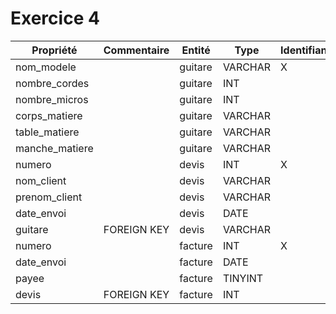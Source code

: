 # Exercice 4

| Propriété      | Commentaire | Entité  | Type    | Identifiant |
| -------------- | ----------- | ------- | ------- | ----------- |
| nom_modele     |             | guitare | VARCHAR | X           |
| nombre_cordes  |             | guitare | INT     |             |
| nombre_micros  |             | guitare | INT     |             |
| corps_matiere  |             | guitare | VARCHAR |             |
| table_matiere  |             | guitare | VARCHAR |             |
| manche_matiere |             | guitare | VARCHAR |             |
| numero         |             | devis   | INT     | X           |
| nom_client     |             | devis   | VARCHAR |             |
| prenom_client  |             | devis   | VARCHAR |             |
| date_envoi     |             | devis   | DATE    |             |
| guitare        | FOREIGN KEY | devis   | VARCHAR |             |
| numero         |             | facture | INT     | X           |
| date_envoi     |             | facture | DATE    |             |
| payee          |             | facture | TINYINT |             |
| devis          | FOREIGN KEY | facture | INT     |             |

